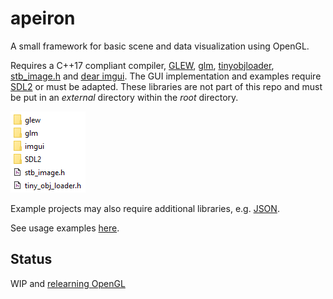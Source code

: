 # apeiron

A small framework for basic scene and data visualization using OpenGL.

Requires a C++17 compliant compiler, [GLEW](https://github.com/nigels-com/glew), [glm](https://glm.g-truc.net/0.9.8/index.html), [tinyobjloader](https://github.com/syoyo/tinyobjloader), [stb_image.h](https://github.com/nothings/stb) and [dear imgui](https://github.com/ocornut/imgui). The GUI implementation and examples require [SDL2](https://www.libsdl.org/) or must be adapted. These libraries are not part of this repo and must be put in an *external* directory within the *root* directory.

<img src="external.png" alt="external directory">

Example projects may also require additional libraries, e.g. [JSON](https://github.com/nlohmann/json).

See usage examples [here](https://github.com/mwkpe/apeiron-examples).

Status
---
WIP and [relearning OpenGL](https://learnopengl.com/)
